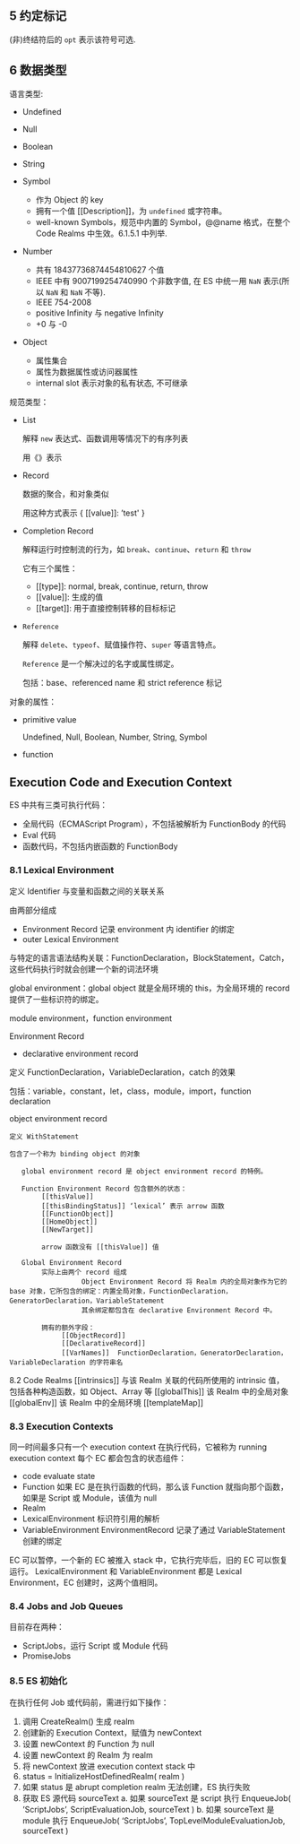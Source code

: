 ## 5 约定标记

(非)终结符后的 `opt` 表示该符号可选.

## 6 数据类型

语言类型:

- Undefined
- Null
- Boolean
- String
- Symbol
    * 作为 Object 的 key
    * 拥有一个值 [[Description]]，为 `undefined` 或字符串。
    * well-known Symbols，规范中内置的 Symbol，@@name 格式，在整个 Code Realms 中生效。6.1.5.1 中列举.

- Number
    * 共有 18437736874454810627 个值
    * IEEE 中有 9007199254740990 个非数字值, 在 ES 中统一用 `NaN` 表示(所以 `NaN` 和 `NaN` 不等).
    * IEEE 754-2008
    * positive Infinity 与 negative Infinity
    * +0 与 -0
    
- Object
    * 属性集合
    * 属性为数据属性或访问器属性
    * internal slot 表示对象的私有状态, 不可继承

规范类型：

- List

    解释 `new` 表达式、函数调用等情况下的有序列表
  
    用《》表示

- Record
       
    数据的聚合，和对象类似
       
    用这种方式表示 { \[[value]]: ’test' }

- Completion Record
       
    解释运行时控制流的行为，如 `break`、`continue`、`return` 和 `throw`

    它有三个属性：
       
    - \[[type]]: normal, break, continue, return, throw
    - \[[value]]: 生成的值
    - \[[target]]: 用于直接控制转移的目标标记

- `Reference`

    解释 `delete`、`typeof`、赋值操作符、`super` 等语言特点。
    
    `Reference` 是一个解决过的名字或属性绑定。
    
    包括：base、referenced name 和 strict reference 标记

对象的属性：
     
- primitive value
          
    Undefined, Null, Boolean, Number, String, Symbol
          
- function


## Execution Code and Execution Context

ES 中共有三类可执行代码：

- 全局代码（ECMAScript Program），不包括被解析为 FunctionBody 的代码
- Eval 代码
- 函数代码，不包括内嵌函数的 FunctionBody

### 8.1 Lexical Environment
 
定义 Identifier 与变量和函数之间的关联关系

由两部分组成
  
- Environment Record 记录 environment 内 identifier 的绑定
- outer Lexical Environment

与特定的语言语法结构关联：FunctionDeclaration，BlockStatement，Catch，这些代码执行时就会创建一个新的词法环境

global environment：global object 就是全局环境的 this，为全局环境的 record 提供了一些标识符的绑定。

module environment，function environment

Environment Record

- declarative environment record

定义 FunctionDeclaration，VariableDeclaration，catch 的效果

包括：variable，constant，let，class，module，import，function declaration
       
object environment record

    定义 WithStatement
    
    包含了一个称为 binding object 的对象

       global environment record 是 object environment record 的特例。

       Function Environment Record 包含额外的状态：
            [[thisValue]]
            [[thisBindingStatus]] ‘lexical’ 表示 arrow 函数
            [[FunctionObject]]
            [[HomeObject]]
            [[NewTarget]]

            arrow 函数没有 [[thisValue]] 值

       Global Environment Record
            实际上由两个 record 组成
                      Object Environment Record 将 Realm 内的全局对象作为它的 base 对象，它所包含的绑定：内置全局对象，FunctionDeclaration，GeneratorDeclaration，VariableStatement
                      其余绑定都包含在 declarative Environment Record 中。

            拥有的额外字段：
                 [[ObjectRecord]]
                 [[DeclarativeRecord]]
                 [[VarNames]]  FunctionDeclaration，GeneratorDeclaration，VariableDeclaration 的字符串名

8.2 Code Realms
[[intrinsics]]
  与该 Realm 关联的代码所使用的 intrinsic 值，包括各种构造函数，如 Object、Array 等
[[globalThis]]
  该 Realm 中的全局对象
[[globalEnv]]
  该 Realm 中的全局环境
[[templateMap]]

### 8.3 Execution Contexts

同一时间最多只有一个 execution context 在执行代码，它被称为 running execution context
每个 EC 都会包含的状态组件：

- code evaluate state
- Function 如果 EC 是在执行函数的代码，那么该 Function 就指向那个函数，如果是 Script 或 Module，该值为 null
- Realm
- LexicalEnvironment 标识符引用的解析
- VariableEnvironment     EnvironmentRecord 记录了通过 VariableStatement 创建的绑定

EC 可以暂停，一个新的 EC 被推入 stack 中，它执行完毕后，旧的 EC 可以恢复运行。
LexicalEnvironment 和 VariableEnvironment 都是 Lexical Environment，EC 创建时，这两个值相同。

### 8.4 Jobs and Job Queues
     
目前存在两种：
  
- ScriptJobs，运行 Script 或 Module 代码
- PromiseJobs

### 8.5 ES 初始化

在执行任何 Job 或代码前，需进行如下操作：

1. 调用 CreateRealm() 生成 realm
2. 创建新的 Execution Context，赋值为 newContext
3. 设置 newContext 的 Function 为 null
4. 设置 newContext 的 Realm 为 realm
5. 将 newContext 放进 execution context stack 中
6. status = InitializeHostDefinedRealm( realm )
7. 如果 status 是 abrupt completion
   realm 无法创建，ES 执行失败
8. 获取 ES 源代码 sourceText
   a. 如果 sourceText 是 script
        执行 EnqueueJob( ’ScriptJobs’, ScriptEvaluationJob, sourceText )
   b. 如果 sourceText 是 module
        执行 EnqueueJob( ‘ScriptJobs’, TopLevelModuleEvaluationJob, sourceText )



